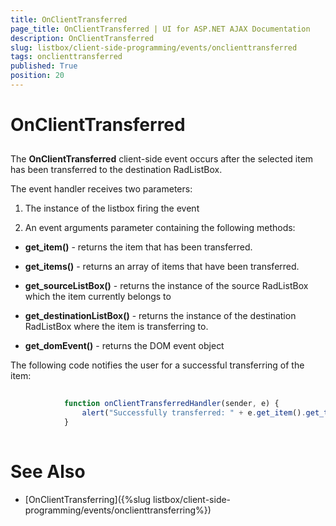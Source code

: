 ```yaml
---
title: OnClientTransferred
page_title: OnClientTransferred | UI for ASP.NET AJAX Documentation
description: OnClientTransferred
slug: listbox/client-side-programming/events/onclienttransferred
tags: onclienttransferred
published: True
position: 20
---
```


# OnClientTransferred



## 

The __OnClientTransferred__ client-side event occurs after the selected item has been transferred to the destination RadListBox.



The event handler receives two parameters:

1. The instance of the listbox firing the event

2. An event arguments parameter containing the following methods:

* __get_item()__ - returns the item that has been transferred.

* __get_items()__ - returns an array of items that have been transferred.

* __get_sourceListBox()__ - returns the instance of the source RadListBox which the item currently belongs to

* __get_destinationListBox()__ - returns the instance of the destination RadListBox where the item is transferring to.

* __get_domEvent()__ - returns the DOM event object



The following code notifies the user for a successful transferring of the item:

````JavaScript
	
	        function onClientTransferredHandler(sender, e) {
	            alert("Successfully transferred: " + e.get_item().get_text());
	        }
				
````



# See Also

 * [OnClientTransferring]({%slug listbox/client-side-programming/events/onclienttransferring%})
